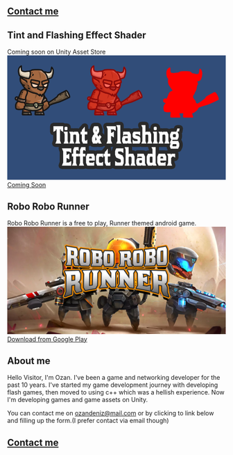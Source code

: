 ## [Contact me](https://weirdozgames.github.io/contacts.html)


## Tint and Flashing Effect Shader
Coming soon on Unity Asset Store
![TintAndFlashingEffectShader](/shader-wide.png)
[Coming Soon](https://weirdozgames.github.io/)

## Robo Robo Runner

Robo Robo Runner is a free to play, Runner themed android game.
![RoboRoboRunner](/OzellikGrafigi.png)
[Download from Google Play](https://play.google.com/store/apps/details?id=com.WeirdOZ.RoboRoboRunner)



## About me
Hello Visitor, I'm Ozan.
I've been a game and networking developer for the past 10 years.
I've started my game development journey with developing flash games, then moved to using c++ which was a hellish experience.
Now I'm developing games and game assets on Unity.

You can contact me on ozandeniz@mail.com or by clicking to link below and filling up the form.(I prefer contact via email though)

## [Contact me](https://weirdozgames.github.io/contacts.html)
